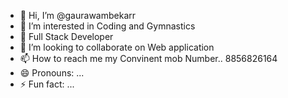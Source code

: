 - 👋 Hi, I’m @gaurawambekarr 
- 👀 I’m interested in Coding and Gymnastics
- 🌱 Full Stack Developer
- 💞️ I’m looking to collaborate on Web application
- 📫 How to reach me my Convinent mob Number.. 8856826164
- 😄 Pronouns: ...
- ⚡ Fun fact: ...

<!---
gaurawambekarr/gaurawambekarr is a ✨ special ✨ repository because its `README.md` (this file) appears on your GitHub profile.
You can click the Preview link to take a look at your changes.
--->
